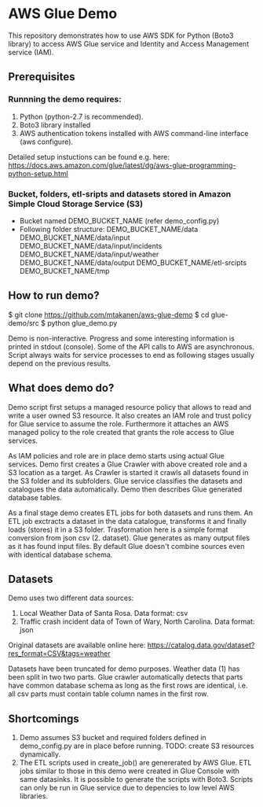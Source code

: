 # AWS Glue Demo

This repository demonstrates how to use AWS SDK for Python (Boto3 library) to access AWS Glue service and Identity and Access Management service (IAM). 

## Prerequisites
### Runnning the demo requires: 
1) Python (python-2.7 is recommended).
2) Boto3 library installed
3) AWS authentication tokens installed with AWS command-line interface (aws configure).

Detailed setup instuctions can be found e.g. here:
https://docs.aws.amazon.com/glue/latest/dg/aws-glue-programming-python-setup.html

### Bucket, folders, etl-sripts and datasets stored in Amazon Simple Cloud Storage Service (S3) 
- Bucket named DEMO_BUCKET_NAME (refer demo_config.py)
- Following folder structure:
DEMO_BUCKET_NAME/data 
DEMO_BUCKET_NAME/data/input
DEMO_BUCKET_NAME/data/input/incidents
DEMO_BUCKET_NAME/data/input/weather
DEMO_BUCKET_NAME/data/output
DEMO_BUCKET_NAME/etl-srcipts
DEMO_BUCKET_NAME/tmp

## How to run demo?
$ git clone https://github.com/mtakanen/aws-glue-demo
$ cd glue-demo/src
$ python glue_demo.py

Demo is non-interactive. Progress and some interesting information is printed in stdout (console). Some of the API calls to AWS are asynchronous. Script always waits for service processes to end as following stages usually depend on the previous results.

## What does demo do?
Demo script first setups a managed resource policy that allows to read and write a user owned S3 resource. It also creates an IAM role and trust policy for Glue service to assume the role. Furthermore it attaches an AWS managed policy to the role created that grants the role access to Glue services.

As IAM policies and role are in place demo starts using actual Glue services. Demo first creates a Glue Crawler with above created role and a S3 location as a target. As Crawler is started it crawls all datasets found in the S3 folder and its subfolders. Glue service classifies the datasets and catalogues the data automatically. Demo then describes Glue generated database tables. 

As a final stage demo creates ETL jobs for both datasets and runs them. An ETL job exctracts a dataset in the data catalogue, transforms it and finally loads (stores) it in a S3 folder. Trasformation here is a simple format conversion from json csv (2. dataset). Glue generates as many output files as it has found input files. By default Glue doesn't combine sources even with identical database schema.

## Datasets
Demo uses two different data sources:
1) Local Weather Data of Santa Rosa. Data format: csv
2) Traffic crash incident data of Town of Wary, North Carolina. Data format: json

Original datasets are available online here:
https://catalog.data.gov/dataset?res_format=CSV&tags=weather

Datasets have been truncated for demo purposes. Weather data (1) has been split in two two parts. Glue crawler automatically detects that parts have common database schema as long as the first rows are identical, i.e. all csv parts must contain table column names in the first row.

## Shortcomings
1) Demo assumes S3 bucket and required folders defined in demo_config.py are in place before running. TODO: create S3 resources dynamically.
2) The ETL scripts used in create_job() are genererated by AWS Glue. ETL jobs similar to those in this demo were created in Glue Console with same datasinks. It is possible to generate the scripts with Boto3. Scripts can only be run in Glue service due to depencies to low level AWS libraries.
